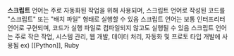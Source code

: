 **스크립트** 언어는 주로 자동화된 작업을 위해 사용되며, 스크립트 언어로 작성된 코드를 "스크립트" 또는 "배치 파일" 형태로 실행할 수 있음
스크립트 언어는 보통 인터프리터 언어로 구현되며, 코드가 실행 파일로 컴파일되지 않고도 실행될 수 있음
스크립트 언어는 주로 작은 작업, 시스템 관리, 웹 개발, 데이터 처리, 자동화 및 프로토 타입 개발에 사용됨
ex) [[Python]], Ruby